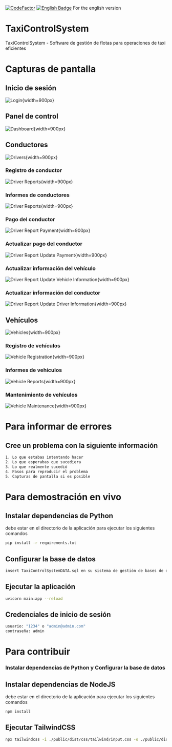 [![CodeFactor](https://www.codefactor.io/repository/github/midnightgb/taxicontrolsystem/badge)](https://www.codefactor.io/repository/github/midnightgb/taxicontrolsystem)
[![English Badge](app-screenshots/icons8-circular-de-ee-uu-48.png)](README.md) For the english version
# TaxiControlSystem
TaxiControlSystem - Software de gestión de flotas para operaciones de taxi eficientes

# Capturas de pantalla
## Inicio de sesión
![Login](app-screenshots/login.png){width=900px}

## Panel de control
![Dashboard](app-screenshots/home.png){width=900px}

## Conductores
![Drivers](app-screenshots/users.png){width=900px}

### Registro de conductor
![Driver Reports](app-screenshots/register-user.png){width=900px}

### Informes de conductores
![Driver Reports](app-screenshots/user-report.png){width=900px}

### Pago del conductor
![Driver Report Payment](app-screenshots/user-report-payment.png){width=900px}

### Actualizar pago del conductor
![Driver Report Update Payment](app-screenshots/user-report-update-payment.png){width=900px}

### Actualizar información del vehículo
![Driver Report Update Vehicle Information](app-screenshots/user-report-update-car-info.png){width=900px}

### Actualizar información del conductor
![Driver Report Update Driver Information](app-screenshots/user-report-update-info.png){width=900px}

## Vehículos
![Vehicles](app-screenshots/vehicles.png){width=900px}

### Registro de vehículos
![Vehicle Registration](app-screenshots/register-vehicle.png){width=900px}

### Informes de vehículos
![Vehicle Reports](app-screenshots/vehicle-report.png){width=900px}

### Mantenimiento de vehículos
![Vehicle Maintenance](app-screenshots/vehicle-register-maintenance.png){width=900px}

# Para informar de errores
## Cree un problema con la siguiente información
```bash
1. Lo que estabas intentando hacer
2. Lo que esperabas que sucediera
3. Lo que realmente sucedió
4. Pasos para reproducir el problema
5. Capturas de pantalla si es posible
```

# Para demostración en vivo
## Instalar dependencias de Python
debe estar en el directorio de la aplicación para ejecutar los siguientes comandos
```bash
pip install -r requirements.txt
```

## Configurar la base de datos
```bash
insert TaxiControlSystemDATA.sql en su sistema de gestión de bases de datos
```

## Ejecutar la aplicación
```bash
uvicorn main:app --reload
```

## Credenciales de inicio de sesión
```bash
usuario: "1234" o "admin@admin.com"
contraseña: admin
```


# Para contribuir
### Instalar dependencias de Python y Configurar la base de datos
## Instalar dependencias de NodeJS
debe estar en el directorio de la aplicación para ejecutar los siguientes comandos
```bash
npm install
```

## Ejecutar TailwindCSS
```bash
npx tailwindcss -i ./public/dist/css/tailwind/input.css -o ./public/dist/css/tailwind/output.css --watch
```




